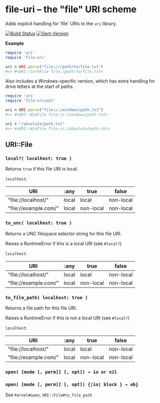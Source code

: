 # file-uri – the "file" URI scheme

Adds explicit handling for 'file' URIs to the `uri` library.

[![Build Status](https://secure.travis-ci.org/phluid61/file-uri.png)](http://travis-ci.org/phluid61/file-uri)
[![Gem Version](https://badge.fury.io/rb/file-uri.png)](http://badge.fury.io/rb/file-uri)

**Example**

~~~ruby
require 'uri'
require 'file-uri'

uri = URI.parse("file:///path/to/file.txt")
#=> #<URI::CoreFile file:/path/to/file.txt>
~~~

Also includes a Windows-specific version, which has extra handling for
drive letters at the start of paths.

~~~ruby
require 'uri'
require 'file-uri/win'

uri = URI.parse("file:c:/windows/path.txt")
#=> #<URI::WinFile file:/c:/windows/path.txt>

uri + "/absolute/path.txt"
#=> #<URI::WinFile file:/c:/absolute/path.txt>
~~~

## URI::File

### `local?( localhost: true )`

Returns `true` if this file URI is local.

`localhost`:

| URI                   | :any  | true      | false     |
| --------------------- | ----- | --------- | --------- |
| "file://localhost/"   | local | local     | non-local |
| "file://example.com/" | local | non-local | non-local |

### `to_unc( localhost: true )`

Returns a UNC filespace selector string for this file URI.

Raises a RuntimeError if this is a local URI (see `#local?`)

`localhost`:

| URI                   | :any  | true      | false     |
| --------------------- | ----- | --------- | --------- |
| "file://localhost/"   | local | local     | non-local |
| "file://example.com/" | local | non-local | non-local |

### `to_file_path( localhost: true )`

Returns a file path for this file URI.

Raises a RuntimeError if this is not a local URI (see `#local?`)

`localhost`:

| URI                   | :any  | true      | false     |
| --------------------- | ----- | --------- | --------- |
| "file://localhost/"   | local | local     | non-local |
| "file://example.com/" | local | non-local | non-local |


### `open( [mode [, perm]] [, opt]) → io or nil`
### `open( [mode [, perm]] [, opt]) {|io| block } → obj`

See `Kernel#open`, `URI::File#to_file_path`
